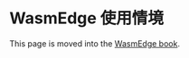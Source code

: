 # WasmEdge 使用情境

This page is moved into the [WasmEdge book](https://wasmedge.org/book/zh-TW/intro/use.html).
